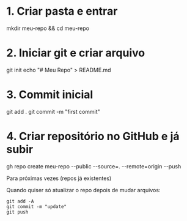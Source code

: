 # 1. Criar pasta e entrar
mkdir meu-repo && cd meu-repo

# 2. Iniciar git e criar arquivo
git init
echo "# Meu Repo" > README.md

# 3. Commit inicial
git add .
git commit -m "first commit"

# 4. Criar repositório no GitHub e já subir
gh repo create meu-repo --public --source=. --remote=origin --push

Para próximas vezes (repos já existentes)

Quando quiser só atualizar o repo depois de mudar arquivos:
```
git add -A
git commit -m "update"
git push
````
